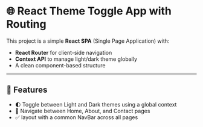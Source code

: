# 🌐 React Theme Toggle App with Routing

This project is a simple **React SPA** (Single Page Application) with:

- **React Router** for client-side navigation
- **Context API** to manage light/dark theme globally
- A clean component-based structure

---

## 🚀 Features

- 🌓 Toggle between Light and Dark themes using a global context
- 📄 Navigate between Home, About, and Contact pages
- ✅ layout with a common NavBar across all pages

